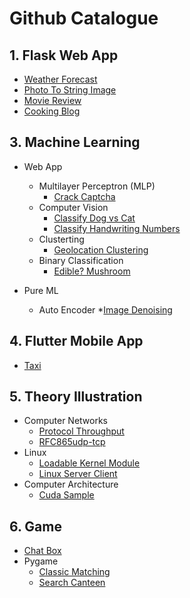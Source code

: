 # Github Catalogue

## 1. Flask Web App
* [Weather Forecast](https://github.com/ConyYang/WeatherForecastApp_Flask)
* [Photo To String Image](https://github.com/ConyYang/Flask_StringImage)
* [Movie Review](https://github.com/ConyYang/Flask_Movie_Review)
* [Cooking Blog](https://github.com/ConyYang/CookingBlog_Flask)


## 3. Machine Learning 
* Web App
    * Multilayer Perceptron (MLP) 
        * [Crack Captcha](https://github.com/ConyYang/Crack_Captcha_DNN)
    * Computer Vision
        * [Classify Dog vs Cat](https://github.com/ConyYang/Flask_tf_ImgClassifyhttps://github.com/ConyYang/Flask_tf_ImgClassify)
        * [Classify Handwriting Numbers](https://github.com/ConyYang/ImgClassify_WebApp_NN)
    * Clusterting
        * [Geolocation Clustering](https://github.com/ConyYang/Geolocation)
    * Binary Classification
        * [Edible? Mushroom](https://github.com/ConyYang/WebApp_Binary-Classification)

* Pure ML
    * Auto Encoder
        *[Image Denoising](https://github.com/ConyYang/image-Denoising_AutoEncoder)  
              

## 4. Flutter Mobile App
* [Taxi](https://github.com/ConyYang/Flutter_TaxiApp_DouDou)


## 5. Theory Illustration
* Computer Networks
    * [Protocol Throughput](https://github.com/ConyYang/WebApp_ProtocolThroughput)
    * [RFC865udp-tcp](https://github.com/ConyYang/Rfc865Udp-Tcp)
* Linux 
    * [Loadable Kernel Module](https://github.com/ConyYang/Loadable_Kernel_Module)
    * [Linux Server Client](https://github.com/ConyYang/Linux_Server_Client)
* Computer Architecture
    * [Cuda Sample](https://github.com/ConyYang/cudaSample)


## 6. Game
* [Chat Box](https://github.com/ConyYang/ChatBox_rasa_Python)
* Pygame
    * [Classic Matching](https://github.com/ConyYang/ClassicMatching_LineFriends)
    * [Search Canteen](https://github.com/ConyYang/Search_Canteen)

